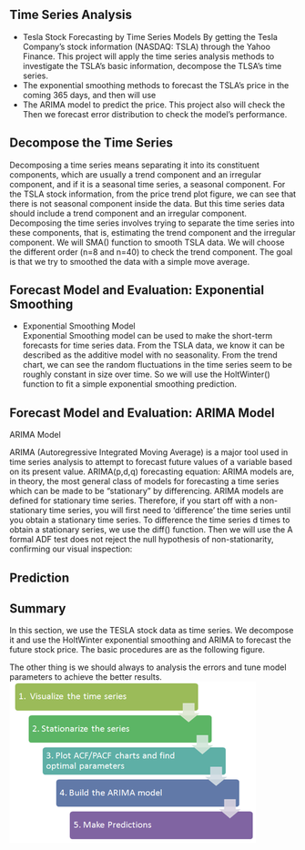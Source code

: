 ##  Time Series Analysis

- Tesla Stock Forecasting by Time Series Models
By getting the Tesla Company’s stock information (NASDAQ: TSLA) through the Yahoo Finance. This project will apply the time series analysis methods to investigate the TSLA’s basic information, decompose the TLSA’s time series. 
- The exponential smoothing methods to forecast the TSLA’s price in the coming 365 days, and then will use 
- The ARIMA model to predict the price. 
This project also will check the Then we forecast error distribution to check the model’s performance.

## Decompose the Time Series

Decomposing a time series means separating it into its constituent components, which are usually a trend component and an irregular component, and if it is a seasonal time series, a seasonal component. For the TSLA stock information, from the price trend plot figure, we can see that there is not seasonal component inside the data. But this time series data should include a trend component and an irregular component. Decomposing the time series involves trying to separate the time series into these components, that is, estimating the trend component and the irregular component. We will SMA() function to smooth TSLA data. We will choose the different order (n=8 and n=40) to check the trend component. The goal is that we try to smoothed the data with a simple move average.
 
## Forecast Model and Evaluation: Exponential Smoothing

- Exponential Smoothing Model    
Exponential Smoothing model can be used to make the short-term forecasts for time series data. From the TSLA data, we know it can be described as the additive model with no seasonality. From the trend chart, we can see the random fluctuations in the time series seem to be roughly constant in size over time. So we will use the HoltWinter() function to fit a simple exponential smoothing prediction.

## Forecast Model and Evaluation: ARIMA Model

ARIMA Model

ARIMA (Autoregressive Integrated Moving Average) is a major tool used in time series analysis to attempt to forecast future values of a variable based on its present value. ARIMA(p,d,q) forecasting equation: ARIMA models are, in theory, the most general class of models for forecasting a time series which can be made to be “stationary” by differencing. ARIMA models are defined for stationary time series. Therefore, if you start off with a non-stationary time series, you will first need to ‘difference’ the time series until you obtain a stationary time series.  To difference the time series d times to obtain a stationary series, we use the diff() function. Then we will use the A formal ADF test does not reject the null hypothesis of non-stationarity, confirming our visual inspection: 

## Prediction

## Summary

In this section, we use the TESLA stock data as time series. We decompose it and use the HoltWinter exponential smoothing and ARIMA to forecast the future stock price. The basic procedures are as the following figure.
 
The other thing is we should always to analysis the errors and tune model parameters to achieve the better results.
![summary](summary.png)


